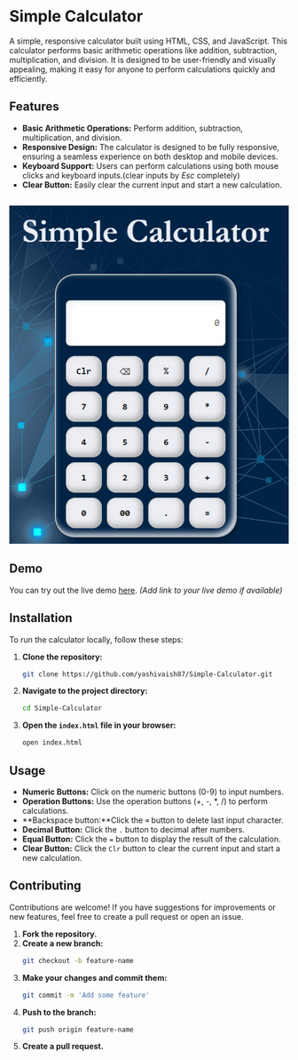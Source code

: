 # Simple Calculator

A simple, responsive calculator  built using HTML, CSS, and JavaScript. This calculator performs basic arithmetic operations like addition, subtraction, multiplication, and division. It is designed to be user-friendly and visually appealing, making it easy for anyone to perform calculations quickly and efficiently.

## Features

- **Basic Arithmetic Operations:** Perform addition, subtraction, multiplication, and division.
- **Responsive Design:** The calculator is designed to be fully responsive, ensuring a seamless experience on both desktop and mobile devices.
- **Keyboard Support:** Users can perform calculations using both mouse clicks and keyboard inputs.(clear inputs by *Esc* completely)
- **Clear Button:** Easily clear the current input and start a new calculation.


##

![Simple-Calculator](calci.png)

## Demo

You can try out the live demo [here](https://yashivaish87.github.io/Simple-Calculator/). *(Add link to your live demo if available)*

## Installation

To run the calculator locally, follow these steps:

1. **Clone the repository:**
    ```bash
    git clone https://github.com/yashivaish87/Simple-Calculator.git
    ```

2. **Navigate to the project directory:**
    ```bash
    cd Simple-Calculator
    ```

3. **Open the `index.html` file in your browser:**
    ```bash
    open index.html
    ```

## Usage

- **Numeric Buttons:** Click on the numeric buttons (0-9) to input numbers.
- **Operation Buttons:** Use the operation buttons (+, -, *, /) to perform calculations.
- **Backspace button:**Click the `⌫` button to delete last input character.
- **Decimal Button:** Click the `.` button to decimal after numbers.
- **Equal Button:** Click the `=` button to display the result of the calculation.
- **Clear Button:** Click the `Clr` button to clear the current input and start a new calculation.

## Contributing

Contributions are welcome! If you have suggestions for improvements or new features, feel free to create a pull request or open an issue.

1. **Fork the repository.**
2. **Create a new branch:**
    ```bash
    git checkout -b feature-name
    ```
3. **Make your changes and commit them:**
    ```bash
    git commit -m 'Add some feature'
    ```
4. **Push to the branch:**
    ```bash
    git push origin feature-name
    ```
5. **Create a pull request.**

